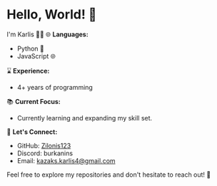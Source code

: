 # Hello, World! 👋

I'm Karlis 👨‍💻
🌐 **Languages:**
- Python 🐍
- JavaScript 🌐

⌛ **Experience:**
- 4+ years of programming

📚 **Current Focus:**
- Currently learning and expanding my skill set.

🤝 **Let's Connect:**
- GitHub: [Zilonis123](https://github.com/Zilonis123)
- Discord: burkanins
- Email: kazaks.karlis4@gmail.com

Feel free to explore my repositories and don't hesitate to reach out! 🚀

